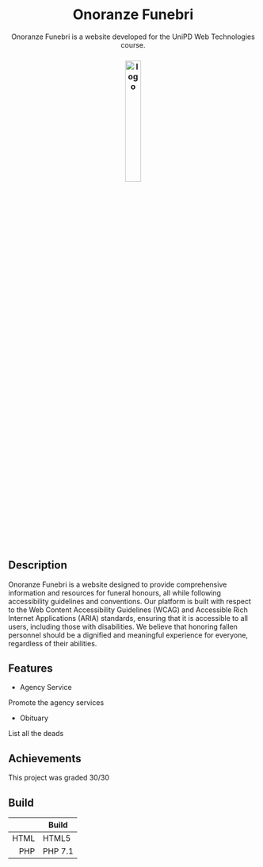 <h1 align="center">Onoranze Funebri</h1>
<p align="center"> Onoranze Funebri is a website developed for the UniPD Web Technologies course.</p>
<h3 align="center"><img width="25%" src="https://onoranze.stecca.dev/logo/png/logo-no-background.png" alt="logo" ></h3>


## Description

Onoranze Funebri is a website designed to provide comprehensive information and resources for funeral honours, all while following accessibility guidelines and conventions. Our platform is built with respect to the Web Content Accessibility Guidelines (WCAG) and Accessible Rich Internet Applications (ARIA) standards, ensuring that it is accessible to all users, including those with disabilities. We believe that honoring fallen personnel should be a dignified and meaningful experience for everyone, regardless of their abilities.

## Features
* Agency Service

Promote the agency services

* Obituary

List all the deads 

## Achievements
This project was graded 30/30

## Build

|              | Build                |
|-------------:|----------------------|
| HTML         | HTML5                |
| PHP          | PHP 7.1              |

